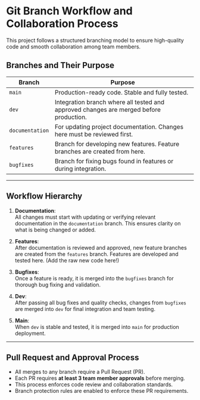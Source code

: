 # Git Branch Workflow and Collaboration Process

This project follows a structured branching model to ensure high-quality code and smooth collaboration among team members.

## Branches and Their Purpose

| Branch         | Purpose                                                     |
|----------------|-------------------------------------------------------------|
| `main`         | Production-ready code. Stable and fully tested.             |
| `dev`          | Integration branch where all tested and approved changes are merged before production. |
| `documentation`| For updating project documentation. Changes here must be reviewed first. |
| `features`     | Branch for developing new features. Feature branches are created from here. |
| `bugfixes`     | Branch for fixing bugs found in features or during integration. |

---

## Workflow Hierarchy

1. **Documentation**:  
   All changes must start with updating or verifying relevant documentation in the `documentation` branch. This ensures clarity on what is being changed or added.

2. **Features**:  
   After documentation is reviewed and approved, new feature branches are created from the `features` branch. Features are developed and tested here. (Add the raw new code here!)

3. **Bugfixes**:  
   Once a feature is ready, it is merged into the `bugfixes` branch for thorough bug fixing and validation.

4. **Dev**:  
   After passing all bug fixes and quality checks, changes from `bugfixes` are merged into `dev` for final integration and team testing.

5. **Main**:  
   When `dev` is stable and tested, it is merged into `main` for production deployment.

---

## Pull Request and Approval Process

- All merges to any branch require a Pull Request (PR).
- Each PR requires **at least 3 team member approvals** before merging.
- This process enforces code review and collaboration standards.
- Branch protection rules are enabled to enforce these PR requirements.


